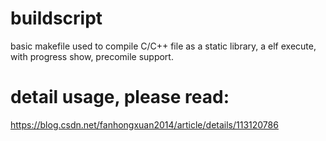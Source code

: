 # buildscript
basic makefile used to compile C/C++ file as a static library, a elf execute, with progress show, precomile support.

# detail usage, please read:
https://blog.csdn.net/fanhongxuan2014/article/details/113120786
